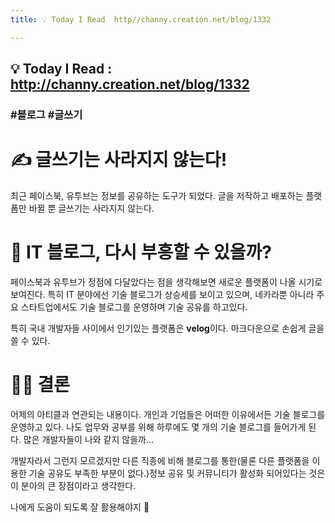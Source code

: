 ```yaml
---
title: 💡 Today I Read  http//channy.creation.net/blog/1332

---
```

## 💡 Today I Read : http://channy.creation.net/blog/1332

### #블로그 #글쓰기

# ✍ 글쓰기는 사라지지 않는다!

최근 페이스북, 유투브는 정보를 공유하는 도구가 되었다. 글을 저작하고 배포하는 플랫폼만 바뀔 뿐 글쓰기는 사라지지 않는다.

# 🤔 IT 블로그, 다시 부흥할 수 있을까?

페이스북과 유투브가 정점에 다달았다는 점을 생각해보면 새로운 플랫폼이 나올 시기로 보여진다.
특히 IT 분야에선 기술 블로그가 상승세를 보이고 있으며, 네카라뿐 아니라 주요 스타트업에서도 기술 블로그를 운영하며 기술 공유를 하고있다.

특히 국내 개발자들 사이에서 인기있는 플랫폼은 **velog**이다. 마크다운으로 손쉽게 글을 쓸 수 있다.

# 👩‍⚖️ 결론

어제의 아티클과 연관되는 내용이다. 개인과 기업들은 어떠한 이유에서든 기술 블로그를 운영하고 있다. 나도 업무와 공부를 위해 하루에도 몇 개의 기술 블로그를 들어가게 된다. 많은 개발자들이 나와 같지 않을까...

개발자라서 그런지 모르겠지만 다른 직종에 비해 블로그를 통한(물론 다른 플랫폼을 이용한 기술 공유도 부족한 부분이 없다.)정보 공유 및 커뮤니티가 활성화 되어있다는 것은 이 분아의 큰 장점이라고 생각한다.

나에게 도움이 되도록 잘 활용해야지 🤟
